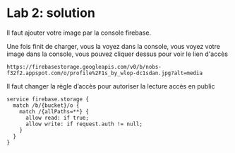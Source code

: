 # Lab 2: solution

Il faut ajouter votre image par la console firebase.

Une fois finit de charger, vous la voyez dans la console, vous voyez votre image dans la console, vous pouvez cliquer dessus pour voir le lien d'accès

```
https://firebasestorage.googleapis.com/v0/b/nobs-f32f2.appspot.com/o/profile%2F1s_by_wlop-dc1sdan.jpg?alt=media
```

Il faut changer la règle d’accès pour autoriser la lecture accès en public

```
service firebase.storage {
  match /b/{bucket}/o {
    match /{allPaths=**} {
      allow read: if true;
      allow write: if request.auth != null;
    }
  }
}
```
